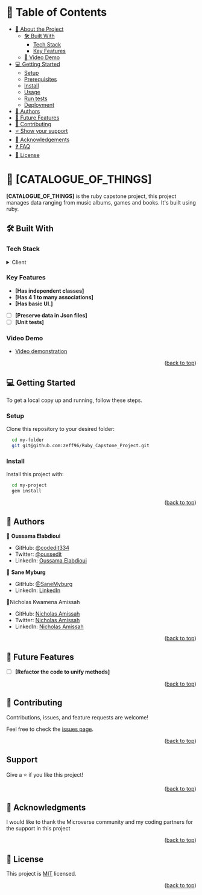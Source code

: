 # 📗 Table of Contents

- [📖 About the Project](#about-project)
  - [🛠 Built With](#built-with)
    - [Tech Stack](#tech-stack)
    - [Key Features](#key-features)
  - [🚀 Video Demo](#video-demo)
- [💻 Getting Started](#getting-started)
  - [Setup](#setup)
  - [Prerequisites](#prerequisites)
  - [Install](#install)
  - [Usage](#usage)
  - [Run tests](#run-tests)
  - [Deployment](#triangular_flag_on_post-deployment)
- [👥 Authors](#authors)
- [🔭 Future Features](#future-features)
- [🤝 Contributing](#contributing)
- [⭐️ Show your support](#support)
- [🙏 Acknowledgements](#acknowledgements)
- [❓ FAQ](#faq)
- [📝 License](#license)

# 📖 [CATALOGUE_OF_THINGS] <a name="about-project"></a>

**[CATALOGUE_OF_THINGS]** is the ruby capstone project, this project manages data ranging from music albums, games and books. It's built using ruby.

## 🛠 Built With <a name="built-with"></a>

### Tech Stack <a name="tech-stack"></a>

<details>
<summary>Client</summary>
  <ul>
    <li>Ruby</li>
  </ul>
</details>

### Key Features <a name="key-features"></a>

- **[Has independent classes]**
- **[Has 4 1 to many associations]**
- **[Has basic UI.]**
- [ ] **[Preserve data in Json files]**
- [ ] **[Unit tests]**

### Video Demo <a name="video-demo"><a>

- [Video demonstration](https://drive.google.com/file/d/1__P22czNeTHlOR5sgBkKNZfPiIVE8xSG/view?usp=sharing)

<p align="right">(<a href="#readme-top">back to top</a>)</p>

## 💻 Getting Started <a name="getting-started"></a>

To get a local copy up and running, follow these steps.

### Setup

Clone this repository to your desired folder:

```sh
  cd my-folder
  git git@github.com:zeff96/Ruby_Capstone_Project.git
```

### Install

Install this project with:

```sh
  cd my-project
  gem install
```

<p align="right">(<a href="#readme-top">back to top</a>)</p>

## 👥 Authors <a name="authors"></a>

👤 **Oussama Elabdioui**

- GitHub: [@codedit334](https://github.com/codedit334)
- Twitter: [@oussedit](https://twitter.com/oussedit)
- LinkedIn: [Oussama Elabdioui](https://www.linkedin.com/in/oussama-elabdioui-4677a41b6/)

👤 **Sane Myburg**

- GitHub: [@SaneMyburg](https://github.com/SaneMyburg)
- LinkedIn: [LinkedIn](https://www.linkedin.com/in/sane-myburg/)

👤Nicholas Kwamena Amissah <a name="authors"></a>

- GitHub: [Nicholas Amissah](https://github.com/atok624)
- Twitter: [Nicholas Amissah](https://twitter.com/MysticalAmissah)
- LinkedIn: [Nicholas Amissah](https://www.linkedin.com/in/nicholas-amissah-153b09154)

<p align="right">(<a href="#readme-top">back to top</a>)</p>

## 🔭 Future Features <a name="future-features"></a>

- [ ] **[Refactor the code to unify methods]**


<p align="right">(<a href="#readme-top">back to top</a>)</p>

## 🤝 Contributing <a name="contributing"></a>

Contributions, issues, and feature requests are welcome!

Feel free to check the [issues page](https://github.com/codedit334/Ruby_Capstone_Project/issues).

<p align="right">(<a href="#readme-top">back to top</a>)</p>

## Support <a name = "support"></a>

Give a ⭐️ if you like this project!

<p align="right">(<a href="#readme-top">back to top</a>)</p>

## 🙏 Acknowledgments <a name="acknowledgements"></a>

I would like to thank the Microverse community and my coding partners for the support in this project

<p align="right">(<a href="#readme-top">back to top</a>)</p>

## 📝 License <a name="license"></a>

This project is [MIT](./LICENSE.md) licensed.

<p align="right">(<a href="#readme-top">back to top</a>)</p>
